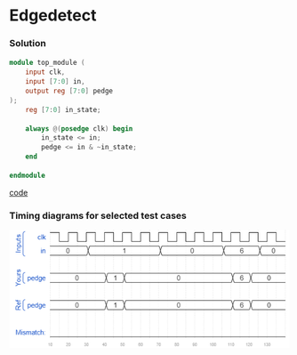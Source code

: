 # Edgedetect
### Solution
```Verilog
module top_module (
    input clk,
    input [7:0] in,
    output reg [7:0] pedge
);
    reg [7:0] in_state;
    
    always @(posedge clk) begin
        in_state <= in;
        pedge <= in & ~in_state;
    end

endmodule
```
[code](./95.v)

### Timing diagrams for selected test cases
![result](./result.png)